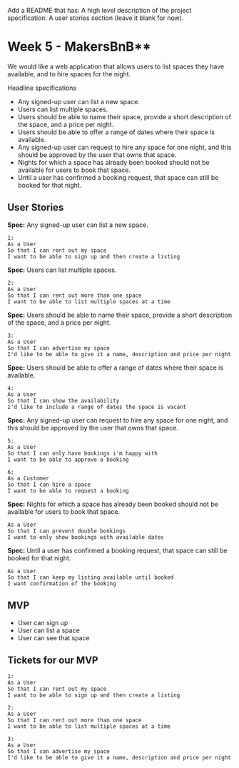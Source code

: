 Add a README that has:
A high level description of the project specification.
A user stories section (leave it blank for now).


# Week 5 - MakersBnB**
We would like a web application that allows users to list spaces they have available, and to hire spaces for the night.

Headline specifications
- Any signed-up user can list a new space.
- Users can list multiple spaces.
- Users should be able to name their space, provide a short description of the space, and a price per night.
- Users should be able to offer a range of dates where their space is available.
- Any signed-up user can request to hire any space for one night, and this should be approved by the user that owns that space.
- Nights for which a space has already been booked should not be available for users to book that space.
- Until a user has confirmed a booking request, that space can still be booked for that night.

## User Stories
**Spec:** Any signed-up user can list a new space.
```
1:
As a User
So that I can rent out my space 
I want to be able to sign up and then create a listing
```

**Spec:** Users can list multiple spaces.
``` 
2:
As a User
So that I can rent out more than one space
I want to be able to list multiple spaces at a time
```

**Spec:** Users should be able to name their space, provide a short description of the space, and a price per night.
```
3:
As a User
So that I can advertise my space
I'd like to be able to give it a name, description and price per night
```
**Spec:** Users should be able to offer a range of dates where their space is available.
```
4:
As a User
So that I can show the availability
I'd like to include a range of dates the space is vacant
```

**Spec:** Any signed-up user can request to hire any space for one night, and this should be approved by the user that owns that space.

```
5:
As a User
So that I can only have bookings i'm happy with
I want to be able to approve a booking
```
```
6:
As a Customer
So that I can hire a space
I want to be able to request a booking
```
**Spec:** Nights for which a space has already been booked should not be available for users to book that space.
```
As a User
So that I can prevent double bookings
I want to only show bookings with available dates
```
**Spec:** Until a user has confirmed a booking request, that space can still be booked for that night.
```
As a User
So that I can keep my listing available until booked
I want confirmation of the booking 
```

## MVP
- User can sign up
- User can list a space
- User can see that space

## Tickets for our MVP

```
1:
As a User
So that I can rent out my space 
I want to be able to sign up and then create a listing
```

``` 
2:
As a User
So that I can rent out more than one space
I want to be able to list multiple spaces at a time
```

```
3:
As a User
So that I can advertise my space
I'd like to be able to give it a name, description and price per night
```

